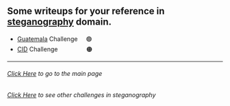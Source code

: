 ## Some writeups for your reference in [steganography](https://en.wikipedia.org/wiki/Steganography) domain.

- [Guatemala](https://github.com/KLSGIT-WGCS/VishwaCTF-2023/blob/main/writeups/Steganography-Challenges/Guatemala.md) Challenge &nbsp;&nbsp;&nbsp; 🟢
- [CID](https://github.com/KLSGIT-WGCS/VishwaCTF-2023/blob/main/writeups/Steganography-Challenges/cid.md) Challenge &nbsp;&nbsp;&nbsp;&nbsp;&nbsp;&nbsp;&nbsp;&nbsp;&nbsp;&nbsp;&nbsp;&nbsp;&nbsp;&nbsp;&nbsp; 🟠

---

###### [Click Here](https://github.com/KLSGIT-WGCS/VishwaCTF-2023) to go to the main page

###### [Click Here](https://github.com/KLSGIT-WGCS/VishwaCTF-2023/blob/main/writeups/Steganography-Challenges) to see other challenges in _steganography_
